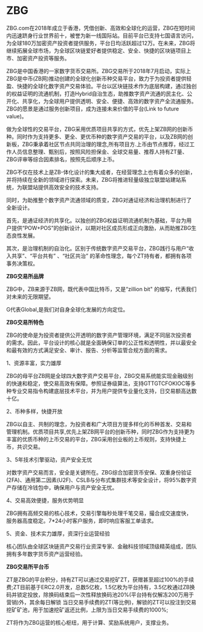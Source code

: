 # ZBG

ZBG.com在2018年成立于香港，凭借创新、高效和全球化的运营，ZBG在短时间内迅速跻身行业世界前十，被誉为新一线国际站。目前平台已支持七国语言访问，为全球180万加密资产投资者提供服务，平台日均活跃超过12万。在未来，ZBG将继续拓展全球市场，为全球区块链爱好者提供稳定、安全、快捷的区块链项目上市、加密资产投资等服务。

ZBG是中国香港的一家数字货币交易所。ZBG交易所于2018年7月启动，实际上ZBG是中币(ZB网)推动创建的全球化创新币种交易平台，致力于为投资者提供轻盈、快捷的全球化数字资产交易体验。平台以区块链技术作为底层构建，通过独创的权益证明的流通机制，打造Hybrid自治生态，助推数字资产流通的民主化、公开化、共享化，为全球用户提供透明、安全、便捷、高效的数字资产全流通服务。ZBG的愿景是通过服务创新项目，成为连接未来价值的平台(Link to future value)。

做为全球性的交易平台，ZBG采用优质项目共享的方式，优先上架ZB网的创新币种。同时作为支持更多、更全、更优币种的数字资产交易的平台，以及ZB网的创新板，ZBG秉承着社区节点共同治理的理念,所有项目方.上币由节点推荐，经过工作人员信息整理、甄别后，按照风险担保金、全球交易量、推荐人持有ZT量、ZBG评审等综合因素排名，按照先后顺序上币。

ZBG不仅在技术上是ZB-体化设计的集大成者，在经营理念上也有着众多的创新，并将持续在全新的领域进行探索。未来，ZBG将推进轻量级独立联盟站建站系统，为联盟站提供高效安全的技术支持。

同时，为助推整个数字资产流通领域的质变，ZBG对通证经济和治理机制进行了全新设计。

首先，是通证经济的共享化。以独创的ZBG权益证明流通机制为基础，平台为用户提供“POW+POS”的创新设计，以期对社区成员形成正向激励，从而助推ZBG生态良性发展。

其次，是治理机制的自治化。区别于传统数字资产交易平台，ZBG践行与用户“收入共享”、“平台共有” 、“社区共治” 的革命性理念，每个ZT持有者，都拥有各项事务决策权。

**ZBG交易所品牌**

ZBG中，ZB来源于ZB网，既代表中国比特币，又是“zillion bit" 的缩写，代表我们对未来的无限期望。

G代表Global,是我们对自身全球化发展的方向定位。

**ZBG交易所特色**

ZBG的使命是为投资者提供公开透明的数字资产管理环境，满足不同层次投资者的需求。因此，平台设计的核心就是全面确保订单的公正性和透明性，并以最安全和最有效的方式满足安全、审计、报告、分析等监管合规方面的需求。

1、资源丰富，实力雄厚

ZBG的母平台ZB网是全球四大数字资产交易平台，ZBG交易系统能实现金融级别的快速和稳定，使交易高效有保障。参照证券级算法，支持GTTGTCFOKIOC等多种专业交易指令构建底层技术平台，并为用户提供专业量化支持，日交易额高达数十亿。

2、币种多样，快捷开放

ZBG以自主、共制的理念，为投资者和广大项目方提多样化的币种首发、交易和管理机制。优质项目共享,优先上架ZB网平台的创新币种，同时ZBG作为支持更为丰富的优质币种的上币交易的平台，ZBG采用创业板的上币规则，支持快捷上币，共识交易。

3、5年技术引擎驱动，资产安全无忧

对数字资产交易而言，安全是关键所在。ZBG综合加密货币安保、双重身份验证(2FA)、通用第二因素(U2F)、CSLB与分布式集群技术等安全设计，将95%数字资产存储在冷钱包中，确保用户与资产安全无忧。

4、交易高效便捷，服务优势明显

ZBG拥有高频交易的核心技术，交易引擎每秒处理千笔交易，撮合成交速度快，服务器高度稳定。7*24小时客户服务，即时响应客服工单请求。

5、资金、技术实力雄厚，资深行业运营经验

核心团队由全球区块链资产交易行业资深专家、金融科技领域顶级精英组成，团队拥有多年数字货币资产运营经验。

**ZBG交易所平台币**

ZT是ZBG的平台积分，持有ZT可以通过交易挖矿ZT，获赠甚至超过100%的手续费;ZT目前基于ERC2.0开发，总数5亿枚，1.5亿枚为平台持有，3.5亿枚通过ZB换码并锁定投放，除换码结束后一次性释放换码池20%(平台持有仅解冻200万用于营销)外，其余每日解锁 当日交易手续费的ZT(等比例)，解锁的ZT可以投注到交易挖矿矿池，用于加速挖矿返还比例，上限为当日交易手续费的1000%;

ZT将作为ZBG运营的核心枢纽，用于计算、奖励系统用户，支撑业务。
